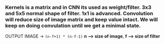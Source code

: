### Kernels is a matrix and in CNN its used as weight/filter. 3x3 and 5x5 normal shape of filter. 1x1 is advanced. Convolution will reduce size of image matrix and keep value intact. We will keep on doing convulation until we get a minimal state.

OUTPUT IMAGE -> ``(n-f+1) * (n-f-1)``      **n --> size of image**,    **f --> size of filter**
